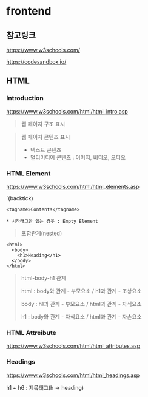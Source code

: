 # frontend

## 참고링크

https://www.w3schools.com/

https://codesandbox.io/

## HTML

### Introduction

https://www.w3schools.com/html/html_intro.asp

> 웹 페이지 구조 표시

> 웹 페이지 콘텐츠 표시
> - 텍스트 콘텐츠
> - 멀티미디어 콘텐츠 : 이미지, 비디오, 오디오

### HTML Element

https://www.w3schools.com/html/html_elements.asp

`(backtick)
```
<tagname>Contents</tagname>

* 시작태그만 있는 경우 : Empty Element
```


> 포함관계(nested)
```
<html>
  <body>
    <h1>Heading</h1>
  </body>
</html>
```

> html-body-h1 관계
>
> html : body와 관계 - 부모요소 / h1과 관계 - 조상요소
>
> body : h1과 관계 - 부모요소 / html과 관계 - 자식요소
>
> h1 : body와 관계 - 자식요소 / html과 관계 - 자손요소

### HTML Attreibute

https://www.w3schools.com/html/html_attributes.asp

### Headings

https://www.w3schools.com/html/html_headings.asp

h1 ~ h6 : 제목태그(h -> heading)
